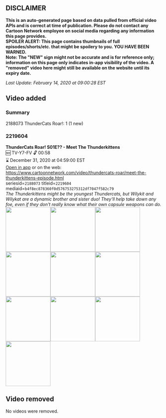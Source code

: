 ## DISCLAIMER
**This is an auto-generated page based on data pulled from official video APIs and is correct at time of publication. Please do not contact any Cartoon Network employee on social media regarding any information this page provides.**  
**SPOILER ALERT: This page contains thumbnails of full episodes/shorts/etc. that might be spoilery to you. YOU HAVE BEEN WARNED.**  
**Note: The "NEW" sign might not be accurate and is for reference only; information on this page only indicates in-app visibility of the video. A "removed" video here might still be available on the website until its expiry date.**  

_Last Update: February 14, 2020 at 09:00:28 EST_
## Video added
### Summary
2188073 ThunderCats Roar!: 1 (1 new)  
### 2219604
**ThunderCats Roar! S01E?? - Meet The Thunderkittens**  
🆕 TV-Y7-FV 🔓 00:58  
⌛ December 31, 2020 at 04:59:00 EST  
[Open in app](https://tinyurl.com/sx88huj) or on the web: https://www.cartoonnetwork.com/video/thundercats-roar/meet-the-thunderkittens-episode.html  
seriesid=`2188073` titleid=`2219604` mediaid=`b4f8ec878360f0d576753275312df7047f582c79`  
_The Thunderkittens might be the youngest Thundercats, but Wilykit and Wilykat are a dynamic brother and sister duo! They'll help take down any foe, even if they don't really know what their own capsule weapons can do._  
<a href="https://s3.amazonaws.com/cartoonorchestrator/2219604_001_1280x720.jpg"><img src="https://s3.amazonaws.com/cartoonorchestrator/2219604_001_640x360.jpg" height="144px" /></a><a href="https://s3.amazonaws.com/cartoonorchestrator/2219604_002_1280x720.jpg"><img src="https://s3.amazonaws.com/cartoonorchestrator/2219604_002_640x360.jpg" height="144px" /></a><a href="https://s3.amazonaws.com/cartoonorchestrator/2219604_003_1280x720.jpg"><img src="https://s3.amazonaws.com/cartoonorchestrator/2219604_003_640x360.jpg" height="144px" /></a><a href="https://s3.amazonaws.com/cartoonorchestrator/2219604_004_1280x720.jpg"><img src="https://s3.amazonaws.com/cartoonorchestrator/2219604_004_640x360.jpg" height="144px" /></a><a href="https://s3.amazonaws.com/cartoonorchestrator/2219604_005_1280x720.jpg"><img src="https://s3.amazonaws.com/cartoonorchestrator/2219604_005_640x360.jpg" height="144px" /></a><a href="https://s3.amazonaws.com/cartoonorchestrator/2219604_006_1280x720.jpg"><img src="https://s3.amazonaws.com/cartoonorchestrator/2219604_006_640x360.jpg" height="144px" /></a><a href="https://s3.amazonaws.com/cartoonorchestrator/2219604_007_1280x720.jpg"><img src="https://s3.amazonaws.com/cartoonorchestrator/2219604_007_640x360.jpg" height="144px" /></a><a href="https://s3.amazonaws.com/cartoonorchestrator/2219604_008_1280x720.jpg"><img src="https://s3.amazonaws.com/cartoonorchestrator/2219604_008_640x360.jpg" height="144px" /></a><a href="https://s3.amazonaws.com/cartoonorchestrator/2219604_009_1280x720.jpg"><img src="https://s3.amazonaws.com/cartoonorchestrator/2219604_009_640x360.jpg" height="144px" /></a><a href="https://s3.amazonaws.com/cartoonorchestrator/2219604_010_1280x720.jpg"><img src="https://s3.amazonaws.com/cartoonorchestrator/2219604_010_640x360.jpg" height="144px" /></a>
## Video removed
No videos were removed.  
